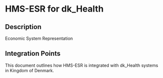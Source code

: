# HMS-ESR for dk_Health

## Description

Economic System Representation

## Integration Points

This document outlines how HMS-ESR is integrated with dk_Health systems in Kingdom of Denmark.
